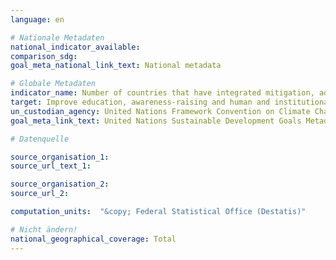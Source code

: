 ```yaml
---
language: en

# Nationale Metadaten
national_indicator_available:
comparison_sdg:
goal_meta_national_link_text: National metadata

# Globale Metadaten
indicator_name: Number of countries that have integrated mitigation, adaptation, impact reduction and early warning into primary, secondary and tertiary curricula
target: Improve education, awareness-raising and human and institutional capacity on climate change mitigation, adaptation, impact reduction and early warning
un_custodian_agency: United Nations Framework Convention on Climate Change (UNFCCC),  United Nations Educational, Scientific and Cultural Organization - Institute for Statistics (UNESCO-UIS)
goal_meta_link_text: United Nations Sustainable Development Goals Metadata

# Datenquelle

source_organisation_1:
source_url_text_1:

source_organisation_2:
source_url_2:

computation_units:  "&copy; Federal Statistical Office (Destatis)"

# Nicht ändern!
national_geographical_coverage: Total
---
```


